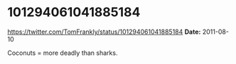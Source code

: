 # 101294061041885184
https://twitter.com/TomFrankly/status/101294061041885184
**Date:** 2011-08-10

Coconuts = more deadly than sharks.
